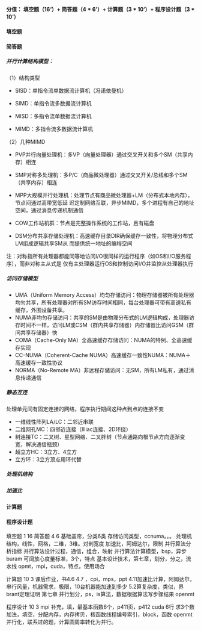 #### 分值： 填空题（16‘）+ 简答题（4 * 6’）+ 计算题（3 * 10‘）+ 程序设计题（3 * 10’）

#### 填空题

#### 简答题

##### 并行计算结构模型：

（1）结构类型 

* SISD：单指令流单数据流计算机（冯诺依曼机） 

* SIMD：单指令流多数据流计算机 

* MISD：多指令流单数据流计算机 

* MIMD：多指令流多数据流计算机 

（2）几种MIMD 

* PVP并行向量处理机：多VP（向量处理器）通过交叉开关和多个SM（共享内存）相连 

* SMP对称多处理机：多P/C（商品微处理器）通过交叉开关/总线和多个SM（共享内存）相连 

* MPP大规模并行处理机：处理节点有商品微处理器+LM（分布式本地内存），节点间通过高带宽低延 迟定制网络互联，异步MIMD，多个进程有自己的地址空间，通过消息传递机制通信 

* COW工作站机群：节点是完整操作系统的工作站，且有磁盘 

* DSM分布共享存储处理机：高速缓存目录DIR确保缓存一致性，将物理分布式LM组成逻辑共享SM从 而提供统一地址的编程空间 

注：对称指所有处理器都能同等地访问I/O很同样的运行程序（如OS和I/O服务程序），而非对称主从式是 仅有主处理器运行OS和控制访问I/O并监控从处理器执行

##### 访问存储模型

* UMA（Uniform Memory Access）均匀存储访问：物理存储器被所有处理器均匀共享，所有处理器对所有SM访存时间相同，每台处理器可带有高速私有缓存，外围设备共享。
* NUMA非均匀存储访问：共享的SM是由物理分布式的LM逻辑构成，处理器访存时间不一样，访问LM或CSM（群内共享存储器）内存储器比访问GSM（群间共享存储器）快
* COMA（Cache-Only MA）全高速缓存存储访问：NUMA的特例、全高速缓存实现
* CC-NUMA（Coherent-Cache NUMA）高速缓存一致性NUMA：NUMA＋高速缓存一致性协议
* NORMA（No-Remote MA）非远程存储访问：无SM，所有LM私有，通过消息传递通信

##### 静态互连

处理单元间有固定连接的网络，程序执行期间这种点到点的连接不变

- 一维线性阵列LA/LC：二邻近串联
- 二维网孔MC：四邻近连接（Illiac连接、2D环绕）
- 树连接TC：二叉树、星型网络、二叉胖树（节点通路向根节点方向逐渐变宽，解决通信瓶颈）
- 超立方HC：3立方、4立方
- 立方环：3立方顶点用环代替

##### 处理机结构

##### 加速比





#### 计算题

#### 程序设计题

‌填空题 1 16
‌简答题 4 6
基础盖帘，分类6类
存储访问类型，ccnuma。。。
处理机结构，线性，网格，二维，3维。对剖宽度
加速比，阿姆达尔，限制
并行算法分析指标
并行算法设计过程，通信，组合，映射
并行算法计算模型，bsp，异步buram
可阔放心度量标准，3个，特点
基本设计技术，第七章，划分，分之，流水线
opmt，mpi，cuda，特点，使用场合


‌计算题 10  3
课后作业，书4.6 4.7 ，cpi，mps，ppt
4.11加速比计算，阿姆达尔，串行风量，机器需求，极限，10台机器能加速到多少
5.2算复杂度，类似，界
brant定理证明
第七章 并行划分，ps，is算法，数据根据算法写步骤结果
openmt

‌程序设计  10  3
mpi 补充，填，最基本函数6个，p411页，p412
cuda 6行 求3个数加法，填空，分配内存，内存拷贝，核函数线程编号索引，block，函数
openmt 并行化，联系过的题，计算圆周率转化为并行。
